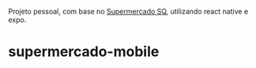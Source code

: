 Projeto pessoal, com base no [Supermercado SQ](https://github.com/Athena-Atlantico-Bootcamp/Supermercado-SQ), utilizando react native e expo.

# supermercado-mobile
